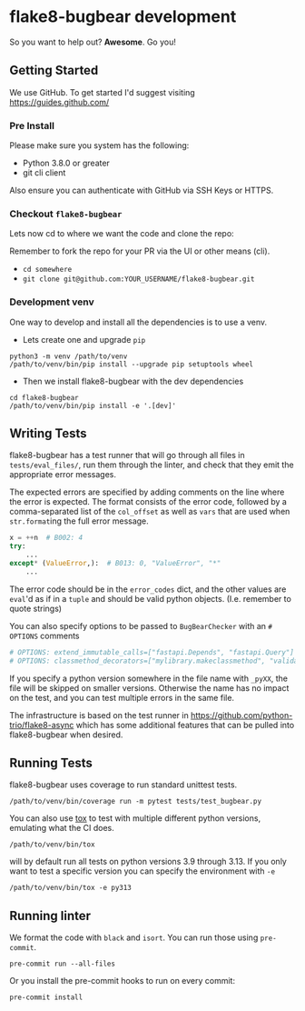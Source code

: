 # flake8-bugbear development

So you want to help out? **Awesome**. Go you!

## Getting Started

We use GitHub. To get started I'd suggest visiting https://guides.github.com/

### Pre Install

Please make sure you system has the following:

- Python 3.8.0 or greater
- git cli client

Also ensure you can authenticate with GitHub via SSH Keys or HTTPS.

### Checkout `flake8-bugbear`

Lets now cd to where we want the code and clone the repo:

Remember to fork the repo for your PR via the UI or other means (cli).

- `cd somewhere`
- `git clone git@github.com:YOUR_USERNAME/flake8-bugbear.git`

### Development venv

One way to develop and install all the dependencies is to use a venv.

- Lets create one and upgrade `pip`

```console
python3 -m venv /path/to/venv
/path/to/venv/bin/pip install --upgrade pip setuptools wheel
```

- Then we install flake8-bugbear with the dev dependencies

```console
cd flake8-bugbear
/path/to/venv/bin/pip install -e '.[dev]'
```

## Writing Tests

flake8-bugbear has a test runner that will go through all files in `tests/eval_files/`, run them through the linter, and check that they emit the appropriate error messages.

The expected errors are specified by adding comments on the line where the error is expected. The format consists of the error code, followed by a comma-separated list of the `col_offset` as well as `vars` that are used when `str.format`ing the full error message.
```python
x = ++n  # B002: 4
try:
    ...
except* (ValueError,):  # B013: 0, "ValueError", "*"
    ...
```
The error code should be in the `error_codes` dict, and the other values are `eval`'d as if in a `tuple` and should be valid python objects. (I.e. remember to quote strings)

You can also specify options to be passed to `BugBearChecker` with an `# OPTIONS` comments
```python
# OPTIONS: extend_immutable_calls=["fastapi.Depends", "fastapi.Query"]
# OPTIONS: classmethod_decorators=["mylibrary.makeclassmethod", "validator"], select=["B902"]
```

If you specify a python version somewhere in the file name with `_pyXX`, the file will be skipped on smaller versions. Otherwise the name has no impact on the test, and you can test multiple errors in the same file.

The infrastructure is based on the test runner in https://github.com/python-trio/flake8-async which has some additional features that can be pulled into flake8-bugbear when desired.


## Running Tests

flake8-bugbear uses coverage to run standard unittest tests.

```console
/path/to/venv/bin/coverage run -m pytest tests/test_bugbear.py
```

You can also use [tox](https://tox.wiki/en/latest/index.html) to test with multiple different python versions, emulating what the CI does.

```console
/path/to/venv/bin/tox
```
will by default run all tests on python versions 3.9 through 3.13. If you only want to test a specific version you can specify the environment with `-e`

```console
/path/to/venv/bin/tox -e py313
```

## Running linter

We format the code with `black` and `isort`. You can run those using `pre-commit`.

```console
pre-commit run --all-files
```

Or you install the pre-commit hooks to run on every commit:

```console
pre-commit install
```
